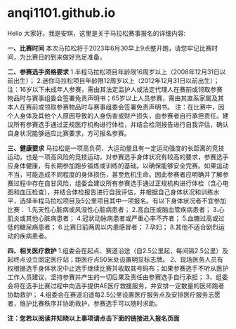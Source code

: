 # anqi1101.github.io
Hello 大家好。我是安琪，这里是关于马拉松赛事报名的详细内容:

**一、比赛时间**
本次马拉松将于2023年6月30早上9点整开跑，请您牢记比赛时间，为比赛日的到来做好充足准备。

**二、参赛选手资格要求**
1.半程马拉松项目年龄限16周岁以上（2008年12月31日以前出生）；
2.迷你马拉松项目年龄限12周岁以上（2012年12月31日以前出生）；
注：16岁以下未成年人参赛，需由其法定监护人或法定代理人在赛前或领取参赛物品时与赛事组委会签署免责声明书；65岁以上人员参赛，需由其直系家属及其本人在赛前或领取参赛物品时与赛事组委会签署免责声明书。
注：在比赛中，因个人身体及其他个人原因导致的人身伤害或财产损失，由参赛者自行承担责任。建议所有参赛选手通过正规医疗机构进行体检，并结合检测报告进行自我评估，确认自身状况能够适应比赛要求，方可报名参赛。

**三、健康要求**
马拉松是一项高负荷、大运动量且有一定运动强度的长距离的竞技运动，也是一项高风险的竞技运动，对参赛选手身体状况有较高的要求，参赛选手应身体健康，有长期参加跑步锻炼或训练的基础。以确保能够安全完赛。如果运动不当，可能造成不同程度的身体损伤，甚至危机生命。因此参赛者应明确并了解参赛过程中存在自甘风险，组委会建议所有参赛选手通过正规机构进行体检（含心电图和血压检查），并结合体检报告进行自我评估，并根据自己身体状况和训练水平，选择半程马拉松项目及5公里项目其中一项报名。有以下身体状况者不宜参加比赛：
1.先天性心脏病或风湿性心脏病患者；
2.高血压或脑血管疾病患者；
3.心肌炎或其他心脏病患者；
4.冠状动脉病患者或严重心率不齐者；
5.血糖过高或过低的糖尿病患者；
6.比赛日前两周以内患感冒者；
7.孕妇；
8.其他不适合剧烈运动的疾病患者。

**四、相关医疗救护**
1.组委会在起点、赛道沿途（自2.5公里起，每间隔2.5公里）及起终点设立固定医疗站；距医疗点50米处设置明显标志牌。
2、现场医务人员有权根据选手身体状况中止选手继续比赛并收取其号码布；如果参赛选手不听从医护工作人员建议，坚持参赛并产生的一切后果及责任由参赛选手自行承担；
3、组委会将在选手比赛过程中向选手提供AE医疗救援服务，并安排一定数量的医师跑者协助救护；
4.组委会在赛道沿途每2.5公里设置医疗服务点及安排医疗服务志愿者，维护比赛秩序并协助救护，参赛选手可以随时求助。

**注：您若以阅读并知晓以上事项请点击下面的链接进入报名页面**
